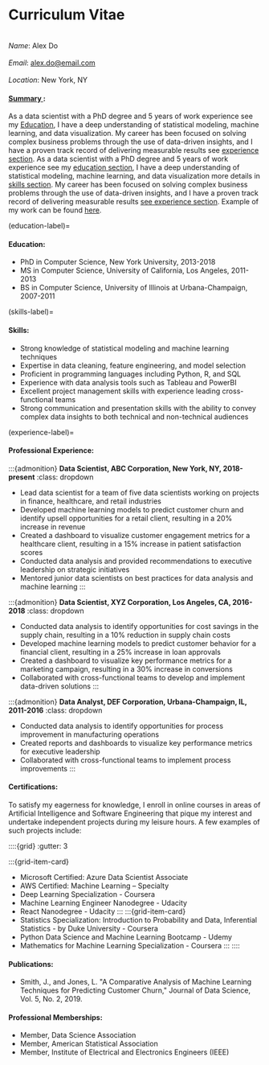 # Curriculum Vitae

<br> *Name*: Alex Do </br>
<br> *Email*: alex.do@email.com </br>
<br> *Location*: New York, NY </br>

#### <u> Summary </u>:
As a data scientist with a PhD degree and 5 years of work experience see my [Education](education-label), I have a deep understanding of statistical modeling, machine learning, and data visualization. My career has been focused on solving complex business problems through the use of data-driven insights, and I have a proven track record of delivering measurable results see [experience section](experience-label). As a data scientist with a PhD degree and 5 years of work experience see my [education section](seducation-label), I have a deep understanding of statistical modeling, machine learning, and data visualization more details in [skills section](skills-label). My career has been focused on solving complex business problems through the use of data-driven insights, and I have a proven track record of delivering measurable results [see experience section](experience-label). Example of my work can be found [here](analysis_example.ipynb).

(education-label)=
#### Education:
* PhD in Computer Science, New York University, 2013-2018
* MS in Computer Science, University of California, Los Angeles, 2011-2013
* BS in Computer Science, University of Illinois at Urbana-Champaign, 2007-2011

(skills-label)=
#### Skills:
* Strong knowledge of statistical modeling and machine learning techniques
* Expertise in data cleaning, feature engineering, and model selection
* Proficient in programming languages including Python, R, and SQL
* Experience with data analysis tools such as Tableau and PowerBI
* Excellent project management skills with experience leading cross-functional teams
* Strong communication and presentation skills with the ability to convey complex data insights to both technical and non-technical audiences

(experience-label)=
#### Professional Experience:
:::{admonition} **Data Scientist, ABC Corporation, New York, NY, 2018-present**
:class: dropdown
* Lead data scientist for a team of five data scientists working on projects in finance, healthcare, and retail industries
* Developed machine learning models to predict customer churn and identify upsell opportunities for a retail client, resulting in a 20% increase in revenue
* Created a dashboard to visualize customer engagement metrics for a healthcare client, resulting in a 15% increase in patient satisfaction scores
* Conducted data analysis and provided recommendations to executive leadership on strategic initiatives
* Mentored junior data scientists on best practices for data analysis and machine learning
:::

:::{admonition} **Data Scientist, XYZ Corporation, Los Angeles, CA, 2016-2018**
:class: dropdown
* Conducted data analysis to identify opportunities for cost savings in the supply chain, resulting in a 10% reduction in supply chain costs
* Developed machine learning models to predict customer behavior for a financial client, resulting in a 25% increase in loan approvals
* Created a dashboard to visualize key performance metrics for a marketing campaign, resulting in a 30% increase in conversions
* Collaborated with cross-functional teams to develop and implement data-driven solutions
:::

:::{admonition} **Data Analyst, DEF Corporation, Urbana-Champaign, IL, 2011-2016**
:class: dropdown
* Conducted data analysis to identify opportunities for process improvement in manufacturing operations
* Created reports and dashboards to visualize key performance metrics for executive leadership
* Collaborated with cross-functional teams to implement process improvements
:::

#### Certifications:
To satisfy my eagerness for knowledge, I enroll in online courses in areas of Artificial Intelligence and Software Engineering that pique my interest and undertake independent projects during my leisure hours. A few examples of such projects include:

::::{grid}
:gutter: 3

:::{grid-item-card} 
* Microsoft Certified: Azure Data Scientist Associate
* AWS Certified: Machine Learning – Specialty
* Deep Learning Specialization - Coursera
* Machine Learning Engineer Nanodegree - Udacity
* React Nanodegree - Udacity
:::
:::{grid-item-card} 
* Statistics Specialization: Introduction to Probability and Data, Inferential Statistics - by Duke University - Coursera
* Python Data Science and Machine Learning Bootcamp - Udemy
* Mathematics for Machine Learning Specialization - Coursera
:::
::::



#### Publications:
* Smith, J., and Jones, L. "A Comparative Analysis of Machine Learning Techniques for Predicting Customer Churn," Journal of Data Science, Vol. 5, No. 2, 2019.

#### Professional Memberships:
* Member, Data Science Association
* Member, American Statistical Association
* Member, Institute of Electrical and Electronics Engineers (IEEE)
